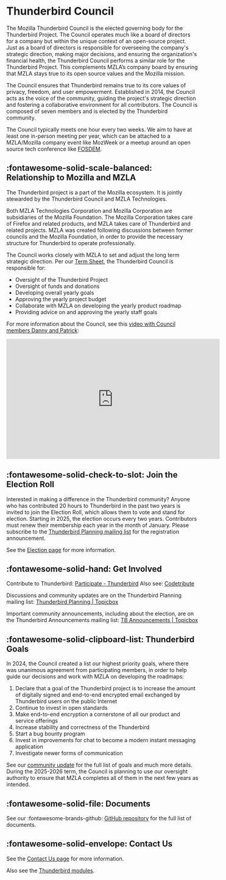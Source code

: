 # Thunderbird Council

The Mozilla Thunderbird Council is the elected governing body for the Thunderbird Project. The Council operates much like a board of directors for a company but within the unique context of an open-source project. Just as a board of directors is responsible for overseeing the company's strategic direction, making major decisions, and ensuring the organization's financial health, the Thunderbird Council performs a similar role for the Thunderbird Project. This complements MZLA’s company board by ensuring that MZLA stays true to its open source values and the Mozilla mission.

The Council ensures that Thunderbird remains true to its core values of privacy, freedom, and user empowerment. Established in 2014, the Council acts as the voice of the community, guiding the project's strategic direction and fostering a collaborative environment for all contributors. The Council is composed of seven members and is elected by the Thunderbird community.

The Council typically meets one hour every two weeks. We aim to have at least one in-person meeting per year, which can be attached to a MZLA/Mozilla company event like MozWeek or a meetup around an open source tech conference like [FOSDEM](https://en.wikipedia.org/wiki/FOSDEM).

## :fontawesome-solid-scale-balanced: Relationship to Mozilla and MZLA
The Thunderbird project is a part of the Mozilla ecosystem. It is jointly stewarded by the Thunderbird Council and MZLA Technologies.

Both MZLA Technologies Corporation and Mozilla Corporation are subsidiaries of the Mozilla Foundation. The Mozilla Corporation takes care of Firefox and related products, and MZLA takes care of Thunderbird and related projects. MZLA was created following discussions between former councils and the Mozilla Foundation, in order to provide the necessary structure for Thunderbird to operate professionally.

The Council works closely with MZLA to set and adjust the long term strategic direction. Per our [Term Sheet](https://github.com/thunderbird/council-docs/blob/main/TERM_SHEET.md), the Thunderbird Council is responsible for:

* Oversight of the Thunderbird Project
* Oversight of funds and donations
* Developing overall yearly goals
* Approving the yearly project budget
* Collaborate with MZLA on developing the yearly product roadmap
* Providing advice on and approving the yearly staff goals

For more information about the Council, see this [video with Council members Danny and Patrick](https://blog.thunderbird.net/2024/09/video-learn-about-the-thunderbird-council/):
<iframe width="560" height="315" src="https://www.youtube.com/embed/BrovU3MsZzQ?si=5_qEuMdCEMFVX_MW" title="YouTube video player" frameborder="0" referrerpolicy="strict-origin-when-cross-origin" allowfullscreen></iframe>

## :fontawesome-solid-check-to-slot: Join the Election Roll
Interested in making a difference in the Thunderbird community? Anyone who has contributed 20 hours to Thunderbird in the past two years is invited to join the Election Roll, which allows them to vote and stand for election. Starting in 2025, the election occurs every two years. Contributors must renew their membership each year in the month of January. Please subscribe to the [Thunderbird Planning mailing list](https://thunderbird.topicbox.com/groups/planning) for the registration announcement.

See the [Election page](election.md) for more information.

## :fontawesome-solid-hand: Get Involved
Contribute to Thunderbird: [Participate - Thunderbird](https://www.thunderbird.net/participate/) Also see: [Codetribute](https://codetribute.mozilla.org/projects/thunderbird)

Discussions and community updates are on the Thunderbird Planning mailing list: [Thunderbird Planning | Topicbox](https://thunderbird.topicbox.com/groups/planning)

Important community announcements, including about the election, are on the Thunderbird Announcements mailing list: [TB Announcements | Topicbox](https://thunderbird.topicbox.com/groups/announcements)

## :fontawesome-solid-clipboard-list: Thunderbird Goals
In 2024, the Council created a list our highest priority goals, where there was unanimous agreement from participating members, in order to help guide our decisions and work with MZLA on developing the roadmaps:

1. Declare that a goal of the Thunderbird project is to increase the amount of digitally signed and end-to-end encrypted email exchanged by Thunderbird users on the public Internet
2. Continue to invest in open standards
3. Make end-to-end encryption a cornerstone of all our product and service offerings
4. Increase stability and correctness of the Thunderbird
5. Start a bug bounty program
6. Invest in improvements for chat to become a modern instant messaging application
7. Investigate newer forms of communication

See our [community update](https://thunderbird.topicbox.com/groups/planning/Td85d2de142aee525/thunderbird-council-community-update-2024-h2) for the full list of goals and much more details. During the 2025-2026 term, the Council is planning to use our oversight authority to ensure that MZLA completes all of them in the next few years as intended.

## :fontawesome-solid-file: Documents
See our :fontawesome-brands-github: [GitHub repository](https://github.com/thunderbird/council-docs) for the full list of documents.

## :fontawesome-solid-envelope: Contact Us
See the [Contact Us page](contact.md) for more information.

Also see the [Thunderbird modules](https://source-docs.thunderbird.net/en/latest/mots/).
